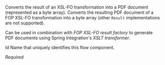 
Converts the result of an XSL-FO transformation into a PDF document (represented as a byte array).
Converts the resulting PDF document of a FOP XSL-FO transformation into a byte array (other <code>Result</code> implementations are not supported).

Can be used in combination with <i>FOP XSL-FO result factory</i> to generate PDF documents using Spring Integration's <i>XSLT transformer</i>.


Id
Name that uniquely identifies this flow component.

<i>Required</i>

